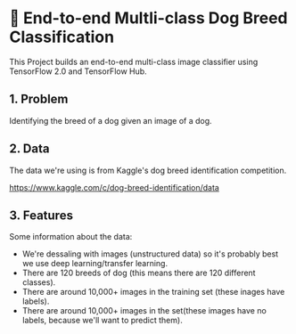 #  🐶 End-to-end Multli-class Dog Breed Classification

This Project builds an end-to-end multi-class image classifier using TensorFlow 2.0 
and TensorFlow Hub.

## 1. Problem

Identifying the breed of a dog given an image of a dog.

## 2. Data
The data we're using is from Kaggle's dog breed identification competition.

https://www.kaggle.com/c/dog-breed-identification/data

## 3. Features
Some information about the data:

* We're dessaling with images (unstructured data) so it's probably best we use deep learning/transfer learning.
* There are 120 breeds of dog (this means there are 120 different classes).
* There are around 10,000+ images in the training set (these inages have labels).
* There are around 10,000+ images in the set(these images have no labels, because we'll want to predict them).

